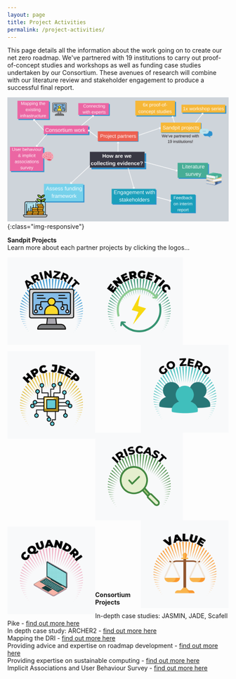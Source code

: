 ```yaml
---
layout: page
title: Project Activities
permalink: /project-activities/
---
```


This page details all the information about the work going on to create our net zero roadmap. 
We've partnered with 19 institutions to carry out proof-of-concept studies and workshops as well as funding case studies undertaken by our Consortium. These avenues of research will combine with our literature review and stakeholder engagement to produce a successful final report.

![project-activities](images/project-activities-canva.svg){:class="img-responsive"} 


**Sandpit Projects** <br>
Learn more about each partner projects by clicking the logos...

[<img align = 'left' img src="/images/logos.png" width="200" height="200" alt="ARINZRIT">](/arinzrit/)
[<img align = 'center' img src="/images/logo2.png" width="200" height="200" alt="ENERGETIC">](/energetic/)
[<img align = 'right' img src="/images/logo3.png" width="200" height="200" alt="GO ZERO">](/go-zero/) <br>

[<img align = 'left' img src="/images/logo4.png" width="200" height="200" alt="HPC JEEP">](/hpc-jeep/)
[<img align = 'center' img src="/images/logo5.png" width="200" height="200" alt="IRISCAST">](/iriscast/)
[<img align = 'right' img src="/images/logo6.png" width="200" height="200" alt="VALUE">](/value/) <br>

[<img align = 'left' img src="/images/logo7.png" width="200" height="200" alt="CQUANDRI">](/cquandri/) <br> 
</p>

&nbsp;<br>
&nbsp;<br>
&nbsp;<br>
&nbsp;<br>
&nbsp;<br>
&nbsp;<br>

**Consortium Projects** <br>
  
In-depth case studies: JASMIN, JADE, Scafell Pike - [find out more here](/jasmin/) <br>
In depth case study: ARCHER2 - [find out more here](/archer/) <br>
Mapping the DRI - [find out more here](/mapping/) <br>
Providing advice and expertise on roadmap development - [find out more here](/roadmap-development/) <br>
Providing expertise on sustainable computing - [find out more here](/sustainable-computing/) <br>
Implicit Associations and User Behaviour Survey - [find out more here](/user-behaviour-survey/) <br>
